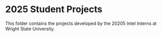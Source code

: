 # 2025 Student Projects

This folder contains the projects developed by the 20205 Intel Interns at Wright State University.
